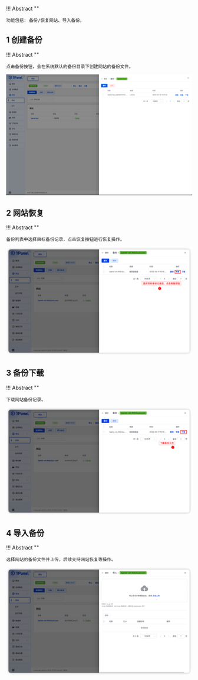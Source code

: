 
!!! Abstract ""

    功能包括: 备份/恢复网站、导入备份。

## 1 创建备份

!!! Abstract ""

    点击备份按钮，会在系统默认的备份目录下创建网站的备份文件。
    
![img.png](../../img/websites/backup_list.png)
    
## 2 网站恢复

!!! Abstract ""

    备份列表中选择目标备份记录，点击恢复按钮进行恢复操作。

![img.png](../../img/websites/website_restore.png)

## 3 备份下载

!!! Abstract ""

    下载网站备份记录。

![img.png](../../img/websites/website_bak_download.png)

## 4 导入备份

!!! Abstract ""

    选择网站的备份文件并上传，后续支持网站恢复等操作。

![img.png](../../img/websites/website_bak_import.png)
